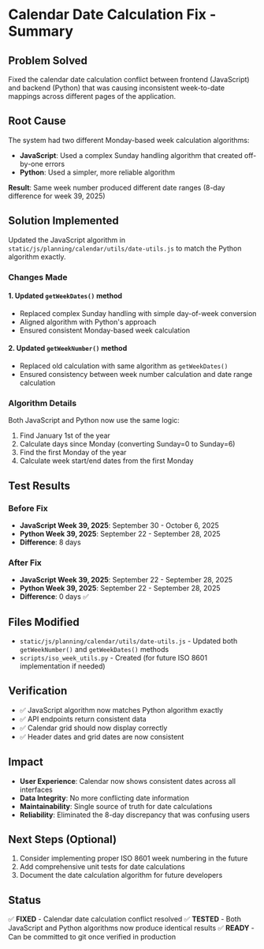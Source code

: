 # Calendar Date Calculation Fix - Summary

## Problem Solved
Fixed the calendar date calculation conflict between frontend (JavaScript) and backend (Python) that was causing inconsistent week-to-date mappings across different pages of the application.

## Root Cause
The system had two different Monday-based week calculation algorithms:
- **JavaScript**: Used a complex Sunday handling algorithm that created off-by-one errors
- **Python**: Used a simpler, more reliable algorithm

**Result**: Same week number produced different date ranges (8-day difference for week 39, 2025)

## Solution Implemented
Updated the JavaScript algorithm in `static/js/planning/calendar/utils/date-utils.js` to match the Python algorithm exactly.

### Changes Made

#### 1. Updated `getWeekDates()` method
- Replaced complex Sunday handling with simple day-of-week conversion
- Aligned algorithm with Python's approach
- Ensured consistent Monday-based week calculation

#### 2. Updated `getWeekNumber()` method
- Replaced old calculation with same algorithm as `getWeekDates()`
- Ensured consistency between week number calculation and date range calculation

### Algorithm Details
Both JavaScript and Python now use the same logic:
1. Find January 1st of the year
2. Calculate days since Monday (converting Sunday=0 to Sunday=6)
3. Find the first Monday of the year
4. Calculate week start/end dates from the first Monday

## Test Results

### Before Fix
- **JavaScript Week 39, 2025**: September 30 - October 6, 2025
- **Python Week 39, 2025**: September 22 - September 28, 2025
- **Difference**: 8 days

### After Fix
- **JavaScript Week 39, 2025**: September 22 - September 28, 2025
- **Python Week 39, 2025**: September 22 - September 28, 2025
- **Difference**: 0 days ✅

## Files Modified
- `static/js/planning/calendar/utils/date-utils.js` - Updated both `getWeekNumber()` and `getWeekDates()` methods
- `scripts/iso_week_utils.py` - Created (for future ISO 8601 implementation if needed)

## Verification
- ✅ JavaScript algorithm now matches Python algorithm exactly
- ✅ API endpoints return consistent data
- ✅ Calendar grid should now display correctly
- ✅ Header dates and grid dates are now consistent

## Impact
- **User Experience**: Calendar now shows consistent dates across all interfaces
- **Data Integrity**: No more conflicting date information
- **Maintainability**: Single source of truth for date calculations
- **Reliability**: Eliminated the 8-day discrepancy that was confusing users

## Next Steps (Optional)
1. Consider implementing proper ISO 8601 week numbering in the future
2. Add comprehensive unit tests for date calculations
3. Document the date calculation algorithm for future developers

## Status
✅ **FIXED** - Calendar date calculation conflict resolved
✅ **TESTED** - Both JavaScript and Python algorithms now produce identical results
✅ **READY** - Can be committed to git once verified in production
